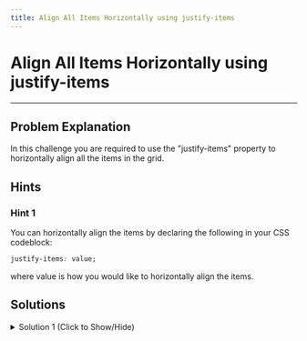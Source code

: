 ```yaml
---
title: Align All Items Horizontally using justify-items
---
```

# Align All Items Horizontally using justify-items

---
## Problem Explanation
In this challenge you are required to use the "justify-items" property to horizontally align all the items in the grid.

## Hints

### Hint 1

You can horizontally align the items by declaring the following in your CSS codeblock:

```css
justify-items: value;
```

where value is how you would like to horizontally align the items.

## Solutions

<details><summary>Solution 1 (Click to Show/Hide)</summary>

Since the challenge requires you to horizontally center all the items, declare the following in your .container CSS codeblock:

```css
justify-items: center;
```
</details>
